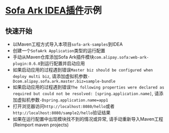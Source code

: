# [Sofa Ark IDEA插件](https://github.com/ggndnn/sofa-ark-idea-plugin)示例 

## 快速开始
- 以Maven工程方式导入本项目`sofa-ark-samples`到IDEA
- 创建一个`SofaArk Application`类型的运行配置
- 手动从Maven仓库添加Sofa Ark插件模块`com.alipay.sofa:web-ark-plugin:0.6.0`到运行配置并启动应用
- 如果启动应用的过程遇到错误`Master biz should be configured when deploy multi biz`, 请添加虚拟机参数`-Dcom.alipay.sofa.ark.master.biz=sample-bundle`
- 如果启动应用的过程遇到错误`The following properties were declared as required but could not be resolved: [spring.application.name]`, 请添加虚拟机参数`-Dspring.application.name=app1`
- 打开浏览器访问`http://localhost:8080/hello`或者`http://localhost:8080/sample2/hello`验证结果
- 如果在运行配置中出现模块找不到的情况或异常, 请手动重新导入Maven工程(Reimport maven projects)